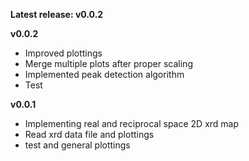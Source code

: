 __Latest release: v0.0.2__

__v0.0.2__

* Improved plottings
* Merge multiple plots after proper scaling
* Implemented peak detection algorithm
* Test

__v0.0.1__

* Implementing real and reciprocal space 2D xrd map
* Read xrd data file and plottings
* test and general plottings




